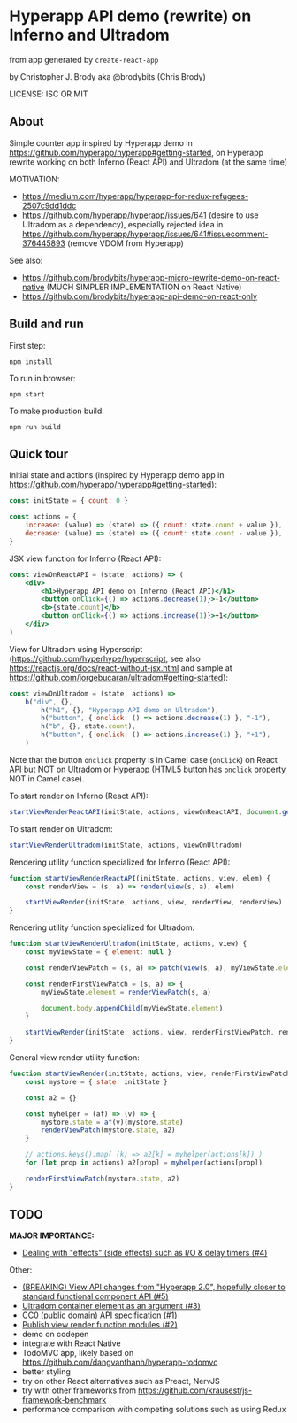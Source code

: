 # Hyperapp API demo (rewrite) on Inferno and Ultradom

from app generated by `create-react-app`

by Christopher J. Brody aka @brodybits (Chris Brody)

LICENSE: ISC OR MIT

## About

Simple counter app inspired by Hyperapp demo in <https://github.com/hyperapp/hyperapp#getting-started>, on Hyperapp rewrite working on both Inferno (React API) and Ultradom (at the same time)

MOTIVATION:

- <https://medium.com/hyperapp/hyperapp-for-redux-refugees-2507c9dd1ddc>
- <https://github.com/hyperapp/hyperapp/issues/641> (desire to use Ultradom as a dependency), especially rejected idea in <https://github.com/hyperapp/hyperapp/issues/641#issuecomment-376445893> (remove VDOM from Hyperapp)

See also:
- <https://github.com/brodybits/hyperapp-micro-rewrite-demo-on-react-native> (MUCH SIMPLER IMPLEMENTATION on React Native)
- <https://github.com/brodybits/hyperapp-api-demo-on-react-only>

## Build and run

First step:

    npm install

To run in browser:

    npm start

To make production build:

    npm run build

## Quick tour

Initial state and actions (inspired by Hyperapp demo app in <https://github.com/hyperapp/hyperapp#getting-started>):

```js
const initState = { count: 0 }

const actions = {
    increase: (value) => (state) => ({ count: state.count + value }),
    decrease: (value) => (state) => ({ count: state.count - value }),
}
```

JSX view function for Inferno (React API):

```jsx
const viewOnReactAPI = (state, actions) => (
    <div>
        <h1>Hyperapp API demo on Inferno (React API)</h1>
        <button onClick={() => actions.decrease(1)}>-1</button>
        <b>{state.count}</b>
        <button onClick={() => actions.increase(1)}>+1</button>
    </div>
)
```

View for Ultradom using Hyperscript (<https://github.com/hyperhype/hyperscript>, see also <https://reactjs.org/docs/react-without-jsx.html> and sample at <https://github.com/jorgebucaran/ultradom#getting-started>):

```js
const viewOnUltradom = (state, actions) =>
    h("div", {},
        h("h1", {}, "Hyperapp API demo on Ultradom"),
        h("button", { onclick: () => actions.decrease(1) }, "-1"),
        h("b", {}, state.count),
        h("button", { onclick: () => actions.increase(1) }, "+1"),
    )
```

Note that the button `onclick` property is in Camel case (`onClick`) on React API but NOT on Ultradom or Hyperapp (HTML5 button has `onclick` property NOT in Camel case).

To start render on Inferno (React API):

```js
startViewRenderReactAPI(initState, actions, viewOnReactAPI, document.getElementById('root'))
```

To start render on Ultradom:

```js
startViewRenderUltradom(initState, actions, viewOnUltradom)
```

Rendering utility function specialized for Inferno (React API):

```js
function startViewRenderReactAPI(initState, actions, view, elem) {
    const renderView = (s, a) => render(view(s, a), elem)

    startViewRender(initState, actions, view, renderView, renderView)
}
```

Rendering utility function specialized for Ultradom:

```js
function startViewRenderUltradom(initState, actions, view) {
    const myViewState = { element: null }

    const renderViewPatch = (s, a) => patch(view(s, a), myViewState.element)

    const renderFirstViewPatch = (s, a) => {
        myViewState.element = renderViewPatch(s, a)

        document.body.appendChild(myViewState.element)
    }

    startViewRender(initState, actions, view, renderFirstViewPatch, renderViewPatch)
}
```

General view render utility function:

```js
function startViewRender(initState, actions, view, renderFirstViewPatch, renderViewPatch) {
    const mystore = { state: initState }

    const a2 = {}

    const myhelper = (af) => (v) => {
        mystore.state = af(v)(mystore.state)
        renderViewPatch(mystore.state, a2)
    }

    // actions.keys().map( (k) => a2[k] = myhelper(actions[k]) )
    for (let prop in actions) a2[prop] = myhelper(actions[prop])

    renderFirstViewPatch(mystore.state, a2)
}
```

## TODO

**MAJOR IMPORTANCE:**

- [Dealing with "effects" (side effects) such as I/O & delay timers (#4)](https://github.com/brodybits/hyperapp-api-demo-on-inferno-and-ultradom/issues/4)

Other:

- [(BREAKING) View API changes from "Hyperapp 2.0", hopefully closer to standard functional component API (#5)](https://github.com/brodybits/hyperapp-api-demo-on-inferno-and-ultradom/issues/5)
- [Ultradom container element as an argument (#3)](https://github.com/brodybits/hyperapp-api-demo-on-ultradom/issues/3)
- [CC0 (public domain) API specification (#1)](https://github.com/brodybits/hyperapp-api-demo-on-inferno-and-ultradom/issues/1)
- [Publish view render function modules (#2)](https://github.com/brodybits/hyperapp-api-demo-on-inferno-and-ultradom/issues/2)
- demo on codepen
- integrate with React Native
- TodoMVC app, likely based on <https://github.com/dangvanthanh/hyperapp-todomvc>
- better styling
- try on other React alternatives such as Preact, NervJS
- try with other frameworks from <https://github.com/krausest/js-framework-benchmark>
- performance comparison with competing solutions such as using Redux
